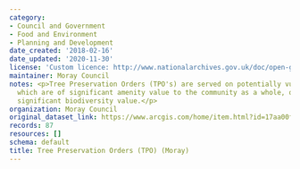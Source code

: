 ```yaml
---
category:
- Council and Government
- Food and Environment
- Planning and Development
date_created: '2018-02-16'
date_updated: '2020-11-30'
license: 'Custom licence: http://www.nationalarchives.gov.uk/doc/open-government-licence/version/3/'
maintainer: Moray Council
notes: <p>Tree Preservation Orders (TPO's) are served on potentially vulnerable trees
  which are of significant amenity value to the community as a whole, or trees of
  significant biodiversity value.</p>
organization: Moray Council
original_dataset_link: https://www.arcgis.com/home/item.html?id=17aa00fec3f248aa8c92bd3c12355996
records: 87
resources: []
schema: default
title: Tree Preservation Orders (TPO) (Moray)
---
```

